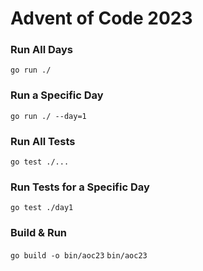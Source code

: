 # Advent of Code 2023

### Run All Days
`go run ./`

### Run a Specific Day
`go run ./ --day=1`

### Run All Tests
`go test ./...`

### Run Tests for a Specific Day
`go test ./day1`

### Build & Run
`go build -o bin/aoc23`
`bin/aoc23`